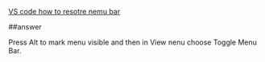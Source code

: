 [VS code how to resotre nemu bar]()

##answer 

Press Alt to mark menu visible and then in View nenu choose Toggle Menu Bar.